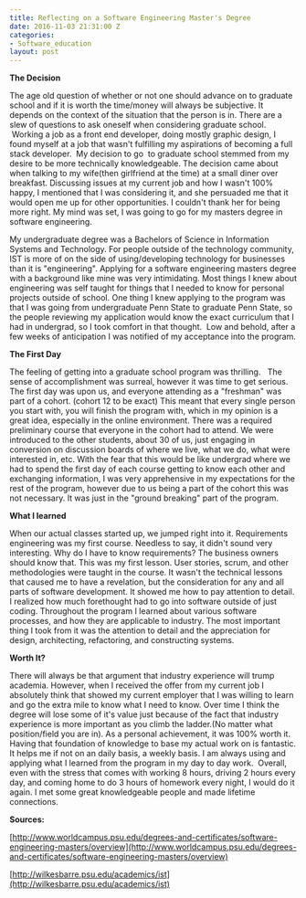 ```yaml
---
title: Reflecting on a Software Engineering Master's Degree
date: 2016-11-03 21:31:00 Z
categories:
- Software_education
layout: post
---
```


**The Decision**

The age old question of whether or not one should advance on to graduate school and if it is worth the time/money will always be subjective. It depends on the context of the situation that the person is in. There are a slew of questions to ask oneself when considering graduate school.  Working a job as a front end developer, doing mostly graphic design, I found myself at a job that wasn't fulfilling my aspirations of becoming a full stack developer.  My decision to go  to graduate school stemmed from my desire to be more technically knowledgeable. The decision came about when talking to my wife(then girlfriend at the time) at a small diner over breakfast. Discussing issues at my current job and how I wasn't 100% happy, I mentioned that I was considering it, and she persuaded me that it would open me up for other opportunities. I couldn't thank her for being more right. My mind was set, I was going to go for my masters degree in software engineering.

My undergraduate degree was a Bachelors of Science in Information Systems and Technology. For people outside of the technology community, IST is more of on the side of using/developing technology for businesses than it is "engineering". Applying for a software engineering masters degree with a background like mine was very intimidating. Most things I knew about engineering was self taught for things that I needed to know for personal projects outside of school. One thing I knew applying to the program was that I was going from undergraduate Penn State to graduate Penn State, so the people reviewing my application would know the exact curriculum that I had in undergrad, so I took comfort in that thought.  Low and behold, after a few weeks of anticipation I was notified of my acceptance into the program.

**The First Day**

The feeling of getting into a graduate school program was thrilling.   The sense of accomplishment was surreal, however it was time to get serious. The first day was upon us, and everyone attending as a "freshman" was part of a cohort. (cohort 12 to be exact) This meant that every single person you start with, you will finish the program with, which in my opinion is a great idea, especially in the online environment. There was a required preliminary course that everyone in the cohort had to attend. We were introduced to the other students, about 30 of us, just engaging in conversion on discussion boards of where we live, what we do, what were interested in, etc. With the fear that this would be like undergrad where we had to spend the first day of each course getting to know each other and exchanging information, I was very apprehensive in my expectations for the rest of the program, however due to us being a part of the cohort this was not necessary. It was just in the "ground breaking" part of the program.

**What I learned**

When our actual classes started up, we jumped right into it. Requirements engineering was my first course. Needless to say, it didn't sound very interesting. Why do I have to know requirements? The business owners should know that. This was my first lesson. User stories, scrum, and other methodologies were taught in the course. It wasn't the technical lessons that caused me to have a revelation, but the consideration for any and all parts of software development. It showed me how to pay attention to detail. I realized how much forethought had to go into software outside of just coding. Throughout the program I learned about various software processes, and how they are applicable to industry. The most important thing I took from it was the attention to detail and the appreciation for design, architecting, refactoring, and constructing systems.

**Worth It?**

There will always be that argument that industry experience will trump academia. However, when I received the offer from my current job I absolutely think that showed my current employer that I was willing to learn and go the extra mile to know what I need to know. Over time I think the degree will lose some of it's value just because of the fact that industry experience is more important as you climb the ladder.(No matter what position/field you are in). As a personal achievement, it was 100% worth it. Having that foundation of knowledge to base my actual work on is fantastic. It helps me if not on an daily basis, a weekly basis. I am always using and applying what I learned from the program in my day to day work.  Overall, even with the stress that comes with working 8 hours, driving 2 hours every day, and coming home to do 3 hours of homework every night, I would do it again. I met some great knowledgeable people and made lifetime connections.

**Sources:**

[http://www.worldcampus.psu.edu/degrees-and-certificates/software-engineering-masters/overview](http://www.worldcampus.psu.edu/degrees-and-certificates/software-engineering-masters/overview)

[http://wilkesbarre.psu.edu/academics/ist](http://wilkesbarre.psu.edu/academics/ist)
